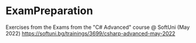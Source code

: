 # ExamPreparation

Exercises from the Exams from the "C# Advanced" course @ SoftUni (May 2022) https://softuni.bg/trainings/3699/csharp-advanced-may-2022

